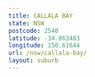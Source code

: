 ```yaml
---
title: CALLALA BAY
state: NSW
postcode: 2540
latitude: -34.863483
longitude: 150.61644
url: /nsw/callala-bay/
layout: suburb
---
```


